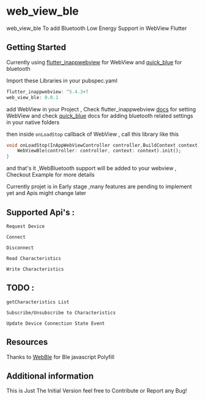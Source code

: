 # web_view_ble

web_view_ble To add Bluetooth Low Energy Support in WebView Flutter

## Getting Started

Currently using [flutter_inappwebview](https://pub.dev/packages/flutter_inappwebview) for WebView
and [quick_blue](https://pub.dev/packages/quick_blue) for bluetooth

Import these Libraries in your pubspec.yaml

```dart
flutter_inappwebview: ^5.4.3+7
web_view_ble: 0.0.1
```

add WebView in your Project , Check flutter_inappwebview [docs](https://inappwebview.dev/docs/) for setting WebView
and check [quick_blue](https://pub.dev/packages/quick_blue) docs for adding bluetooth related settings in your native folders

then inside `onLoadStop` callback of WebView , call this library like this

```dart
void onLoadStop(InAppWebViewController controller,BuildContext context) async {
    WebViewBle(controller: controller, context: context).init();
}
```

and that's it ,WebBluetooth support will be added to your webview ,
Checkout Example for more details

Currently projet is in Early stage ,many features are pending to implement yet and Apis might change later

## Supported Api's :

`Request Device`

`Connect`

`Disconnect`

`Read Characteristics`

`Write Characteristics`

## TODO :

`getCharacteristics List`

`Subscribe/Unsubscribe to Characteristics`

`Update Device Connection State Event`

## Resources

Thanks to [WebBle](https://github.com/daphtdazz/WebBLE) for Ble javascript Polyfill

## Additional information

This is Just The Initial Version feel free to Contribute or Report any Bug!
